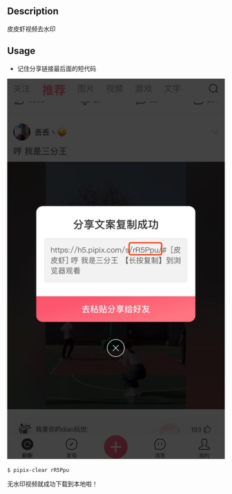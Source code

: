 ## Description

皮皮虾视频去水印

## Usage

- 记住分享链接最后面的短代码

![share](./share.jpeg)

```
$ pipix-clear rR5Ppu
```

无水印视频就成功下载到本地啦！